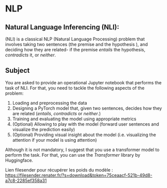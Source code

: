 # NLP

## Natural Language Inferencing (NLI): 

(NLI) is a classical NLP (Natural Language Processing) problem that involves taking two sentences (the premise and the hypothesis ), and deciding how they are related- if the premise *entails* the hypothesis, *contradicts* it, or *neither*.


## Subject

You are asked to provide an operational Jupyter notebook that performs the task of NLI. For that, you need to tackle the following aspects of the problem:

1. Loading and preprocessing the data
2. Designing a PyTorch model that, given two sentences, decides how they are related (*entails*, *contradicts* or *neither*.)
3. Training and evaluating the model using appropriate metrics
4. (Optional) Allowing to play with the model (forward user sentences and visualize the prediction easily)
5. (Optional) Providing visual insight about the model (i.e. visualizing the attention if your model is using attention)

Although it is not mandatory, I suggest that you use a transformer model to perform the task. For that, you can use the *Transformer* library by Huggingface.

Lien filesender pour récupérer les poids du modèle : https://filesender.renater.fr/?s=download&token=75ceaacf-521b-49d8-a7c8-2285ef358a31

